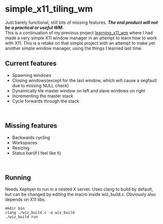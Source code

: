 # simple_x11_tiling_wm

Just barely functional, still lots of missing features. ***The end product will not be a practical or useful WM.***
<br>
This is a continuation of my previous project [learning_x11_wm](https://github.com/RockRottenSalad/learning_x11_wm)
where I had made a very simple X11 window manager in an attempt to learn how to work with X11. This is a retake
on that simple project with an attempt to make yet another simple window manager, using the things I learned
last time.
<br>
## Current features
- Spawning windows
- Closing windows(except for the last window, which will cause a segfault due to missing NULL check)
- Dynamically tile master window on left and slave windows on right
- Incrementing the master stack
- Cycle forwards through the stack
<br>

## Missing features
- Backwards cycling
- Workspaces
- Resizing
- Status bar(if I feel like it)

<br>

## Running
Needs Xephyer to run in a nested X server. Uses clang to build by default, but can be changed by editing the macro inside wiz_build.c.
Obviously also depends on X11 libs.

```
mkdir bin
clang ./wiz_build.c -o wiz_build
./wiz_build run

```



